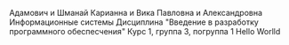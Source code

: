 
Адамович и Шманай
Карианна и Вика
Павловна и Александровна
Информационные системы
Дисциплина "Введение в разработку программного обеспесчения"
Курс 1, группа 3, погруппа 1
Hello Worlld

